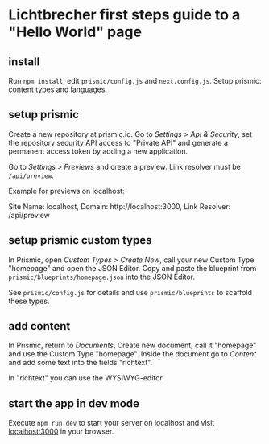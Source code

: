 # Lichtbrecher first steps guide to a "Hello World" page 
## install
Run ```npm install```, edit ```prismic/config.js``` and ```next.config.js```.
Setup prismic: content types and languages.

## setup prismic
Create a new repository at prismic.io. Go to *Settings > Api & Security*, set the repository security API access to "Private API" and generate a
permanent access token by adding a new application.

Go to *Settings > Previews* and create a preview. Link resolver must be ```/api/preview```.

Example for previews on localhost:

Site Name: localhost, Domain: http://localhost:3000, Link Resolver: /api/preview

## setup prismic custom types

In Prismic, open *Custom Types > Create New*, call your new Custom Type "homepage" and open the JSON Editor. 
Copy and paste the blueprint from ```prismic/blueprints/homepage.json``` into the JSON Editor.

See ```prismic/config.js``` for details and use ```prismic/blueprints``` to scaffold these types.

## add content

In Prismic, return to *Documents*, Create new document, call it "homepage" and use the Custom Type "homepage".
Inside the document go to *Content* and add some text into the fields "richtext".

In "richtext" you can use the WYSIWYG-editor.

## start the app in dev mode

Execute ```npm run dev``` to start your server on localhost and visit [localhost:3000](http://localhost:3000) in your browser.
